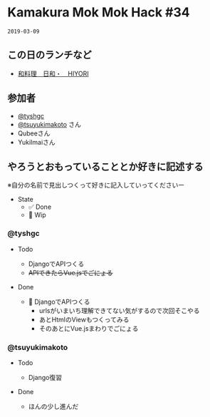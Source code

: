 # Kamakura Mok Mok Hack #34

`2019-03-09`

## この日のランチなど
- [和料理　日和・　HIYORI](https://www.instagram.com/explore/locations/244759132240493/hiyori/?hl=ja)

## 参加者

- [@tyshgc](http://twitter.com/tyshgc)
- [@tsuyukimakoto](https://twitter.com/everes) さん
- Qubeeさん
- YukiImaiさん

## やろうとおもっていることとか好きに記述する
※自分の名前で見出しつくって好きに記入していってくださいー

- State
  - ✅ Done
  - 🚧 Wip

### @tyshgc

- Todo
  - DjangoでAPIつくる
  - ~~APIできたらVue.jsでごにょる~~

- Done
  - 🚧 DjangoでAPIつくる
    - urlsがいまいち理解できてない気がするので次回そこやる
    - あとHtmlのViewもつくってみる
    - そのあとにVue.jsまわりでごにょる

### @tsuyukimakoto

- Todo
  - Django復習

- Done
  - ほんの少し進んだ
